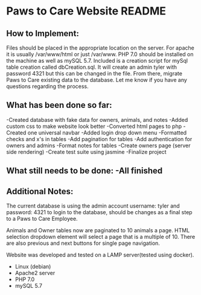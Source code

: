 <h1>Paws to Care Website README</h1>

<h2>How to Implement:</h2>
Files should be placed in the appropriate location on the server. For apache it is usually /var/www/html or just /var/www. PHP 7.0 should be installed on the machine as well as mySQL 5.7. Included is a creation script for mySql table creation called dbCreation.sql. It will create an admin tyler with password 4321 but this can be changed in the file. From there, migrate Paws to Care existing data to the database. Let me know if you have any questions regarding the process.



<h2>What has been done so far:</h2>
-Created database with fake data for owners, animals, and notes
-Added custom css to make website look better
-Converted html pages to php
-Created one universal navbar
-Added login drop down menu
-Formatted checks and x's in tables
-Add pagination for tables
-Add authentication for owners and admins
-Format notes for tables
-Create owners page (server side rendering)
-Create test suite using jasmine
-Finalize project

<h2>What still needs to be done:
-All finished



<h2>Additional Notes:</h2>

The current database is using the admin account username: tyler and password: 4321 to login to the database, should be changes as a final step to a Paws to Care Employee.

Animals and Owner tables now are paginated to 10 animals a page. HTML selection dropdown element will select a page that is a multiple of 10. There are also previous and next buttons for single page navigation.

Website was developed and tested on a LAMP server(tested using docker). 
- Linux (debian)
- Apache2 server
- PHP 7.0
- mySQL 5.7


